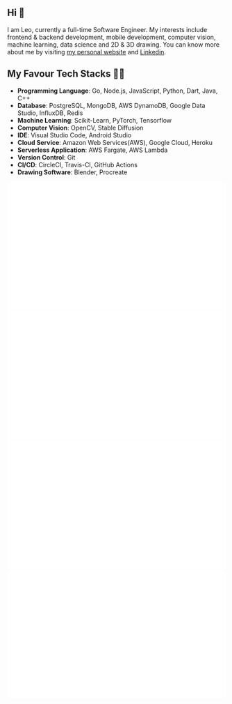 ## Hi 👋

I am Leo, currently a full-time Software Engineer. My interests include frontend & backend development, mobile development, computer vision, machine learning, data science and 2D & 3D drawing. You can know more about me by visiting [my personal website](https://leohung.herokuapp.com/) and [Linkedin](https://www.linkedin.com/in/leo-hung-6b13521ab/).

## My Favour Tech Stacks 🧑‍💻
- **Programming Language**: Go, Node.js, JavaScript, Python, Dart, Java, C++
- **Database**: PostgreSQL, MongoDB, AWS DynamoDB, Google Data Studio, InfluxDB, Redis
- **Machine Learning**: Scikit-Learn, PyTorch, Tensorflow
- **Computer Vision**: OpenCV, Stable Diffusion
- **IDE**: Visual Studio Code, Android Studio
- **Cloud Service**: Amazon Web Services(AWS), Google Cloud, Heroku
- **Serverless Application**: AWS Fargate, AWS Lambda
- **Version Control**: Git
- **CI/CD**: CircleCI, Travis-CI, GitHub Actions
- **Drawing Software**: Blender, Procreate

![](https://raw.githubusercontent.com/srleohung/github-stats/master/generated/overview.svg#gh-dark-mode-only)
![](https://raw.githubusercontent.com/srleohung/github-stats/master/generated/overview.svg#gh-light-mode-only)
![](https://raw.githubusercontent.com/srleohung/github-stats/master/generated/languages.svg#gh-dark-mode-only)
![](https://raw.githubusercontent.com/srleohung/github-stats/master/generated/languages.svg#gh-light-mode-only)

